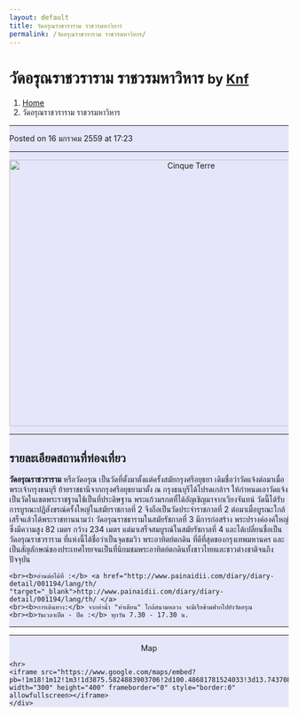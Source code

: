 ```yaml
---
layout: default
title: วัดอรุณราชวราราม ราชวรมหาวิหาร
permalink: /วัดอรุณราชวราราม ราชวรมหาวิหาร/
---
```


<!-- Page Content -->
<div class="container">

<!-- Page Heading/Breadcrumbs -->
<div class="row">
<div class="col-lg-12">
<h1 class="page-header"> วัดอรุณราชวราราม ราชวรมหาวิหาร
  <small>by <a href="#"> Knf</a>
  </small>
</h1>
<ol class="breadcrumb">
  <li><a href="index.html">Home</a>
  </li>
  <li class="active">วัดอรุณราชวราราม ราชวรมหาวิหาร</li>
</ol>
</div>
</div>
<!-- /.row -->

<!-- Content Row -->
<div class="row">

<!-- Blog Post Content Column -->
<div class="col-md-8" style="background-color:lavender;" >

<!-- Blog Post -->

<hr>

<!-- Date/Time -->
<p><i class="fa fa-clock-o"></i> Posted on 16 มกราคม 2559 at 17:23 </p>

<hr>

<!-- Preview Image -->
<center>
<img src="http://img.painaidii.com/images/20131226_3_1388041544_887754.jpg"
class="img-thumbnail" alt="Cinque Terre" width="640" height="480">
</center>

<hr>

<!-- Post Content -->
<h2>รายละเอียดสถานที่ท่องเที่ยว</h2>
<p class="lead">
<div class="well well-lg">
    <b>วัดอรุณราชวราราม</b> หรือวัดอรุณ เป็นวัดที่ตั้งมาตั้งแต่ครั้งสมัยกรุงศรีอยุธยา เดิมชื่อว่าวัดแจ้งต่อมาเมื่อพระเจ้ากรุงธนบุรี
    ย้ายราชธานีจากกรุงศรีอยุธยามาตั้ง ณ กรุงธนบุรีได้โปรดเกล้าฯ ให้กำหนดเอาวัดแจ้งเป็นวัดในเขตพระราชฐานใช้เป็นที่ประดิษฐาน
    พระแก้วมรกตที่ได้อัญเชิญมาจากเวียงจันทน์ วัดนี้ได้รับการบูรณะปฏิสังขรณ์ครั้งใหญ่ในสมัยราชกาลที่ 2 จึงถือเป็นวัดประจำราชกาลที่ 2
    ต่อมาเมื่อบูรณะใกล้เสร็จแล้วได้พระราชทานนามว่า วัดอรุณราชธารามในสมัยรัชกาลที่ 3 มีการก่อสร้าง พระปรางค์องค์ใหญ่ซึ่งมีความสูง 82 เมตร กว้าง 234 เมตร
    แต่มาเสร็จสมบูรณ์ในสมัยรัชกาลที่ 4 และได้เปลี่ยนชื่อเป็น วัดอรุณราชวราราม ที่แห่งนี้ได้ชื่อว่าเป็นจุดชมวิว
    พระอาทิตย์ตกดิน ที่ดีที่สุดของกรุงเทพมหานคร และเป็นสัญลักษณ์ของประเทศไทยจนเป็นที่นิยมชมพระอาทิตย์ตกดินทั้งชาวไทยและชาวต่างชาติจนถึงปัจจุบัน

    <br><b>อ่านต่อได้ที่ :</b> <a href="http://www.painaidii.com/diary/diary-detail/001194/lang/th/ "target="_blank">http://www.painaidii.com/diary/diary-detail/001194/lang/th/ </a>
    <br><b>การเดินทาง:</b> จากท่าน้ำ "ท่าเตียน" ใกล้สนามหลวง จะมีเรือข้ามฟากไปยังวัดอรุณ
    <br><b>วันเวลาเปิด - ปิด :</b> ทุกวัน 7.30 - 17.30 น.
  </div>

<hr>

  </div>
  <div class="col-md-4" style="background-color:lavender;">
    <hr>
    <div class="well well-lg">
    <center><p><i class="fa fa-3x fa-map-marker"></i> Map</p></center>

    <hr>
    <iframe src="https://www.google.com/maps/embed?pb=!1m18!1m12!1m3!1d3875.5824883903706!2d100.48681781524033!3d13.74370890118283!2m3!1f0!2f0!3f0!3m2!1i1024!2i768!4f13.1!3m3!1m2!1s0x30e29906eaff2b69%3A0x86fd997e5694b89d!2z4Lin4Lix4LiU4Lit4Lij4Li44LiT4Lij4Liy4LiK4Lin4Lij4Liy4Lij4Liy4Lih!5e0!3m2!1sth!2sth!4v1452973097970" width="300" height="400" frameborder="0" style="border:0" allowfullscreen></iframe>
    </div>
  </div>


  </div>
</div>
</div>

</div>

</div>
